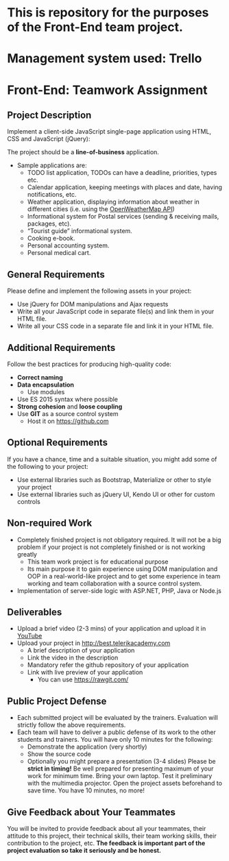 # This is repository for the purposes of the Front-End team project.

# Management system used: Trello

#   Front-End: Teamwork Assignment

##   Project Description

Implement a client-side JavaScript single-page application using HTML, CSS and JavaScript (jQuery):

The project should be a **line-of-business** application.
-   Sample applications are:
    -   TODO list application, TODOs can have a deadline, priorities, types etc.
    -   Calendar application, keeping meetings with places and date, having notifications, etc.
    -   Weather application, displaying information about weather in different cities (i.e. using the <a href="https://openweathermap.org/" title="https://github.com" target="_blank">OpenWeatherMap API</a>)
    -   Informational system for Postal services (sending & receiving mails, packages, etc).
    -   “Tourist guide” informational system.
    -   Cooking e-book.
    -   Personal accounting system.
    -   Personal medical cart.

##  General Requirements

Please define and implement the following assets in your project:

-   Use jQuery for DOM manipulations and Ajax requests
-   Write all your JavaScript code in separate file(s) and link them in your HTML file.
-   Write all your CSS code in a separate file and link it in your HTML file.

##  Additional Requirements

Follow the best practices for producing high-quality code:

-   **Correct naming**
-   **Data encapsulation**
    -   Use modules
-   Use ES 2015 syntax where possible
-   **Strong cohesion** and **loose coupling**
-   Use **GIT** as a source control system
    -   Host it on <a href="https://github.com" title="https://github.com" target="_blank">https://github.com</a>

##  Optional Requirements

If you have a chance, time and a suitable situation, you might add some of the following to your project:

-   Use external libraries such as Bootstrap, Materialize or other to style your project
-   Use external libraries such as jQuery UI, Kendo UI or other for custom controls

##  Non-required Work
-   Completely finished project is not obligatory required. It will not be a big problem if your project is not completely finished or is not working greatly
    -   This team work project is for educational purpose
    -   Its main purpose it to gain experience using DOM manipulation and OOP in a real-world-like project and to get some experience in team working and team collaboration with a source control system.
-   Implementation of server-side logic with ASP.NET, PHP, Java or Node.js

##  Deliverables

-   Upload a brief video (2-3 mins) of your application and upload it in [YouTube](https://youtube.com)
-   Upload your project in http://best.telerikacademy.com
    -   A brief description of your application
    -   Link the video in the description
    -   Mandatory refer the github repository of your application
    -   Link with live preview of your application
        -   You can use https://rawgit.com/

##  Public Project Defense
-   Each submitted project will be evaluated by the trainers. Evaluation will strictly follow the above requirements.
-   Each team will have to deliver a public defense of its work to the other students and trainers. You will have only 10 minutes for the following:
    -   Demonstrate the application (very shortly)
    -   Show the source code
    -   Optionally you might prepare a presentation (3-4 slides)
Please be **strict in timing!** Be well prepared for presenting maximum of your work for minimum time. Bring your own laptop. Test it preliminary with the multimedia projector. Open the project assets beforehand to save time. You have 10 minutes, no more!

##  Give Feedback about Your Teammates
You will be invited to provide feedback about all your teammates, their attitude to this project, their technical skills, their team working skills, their contribution to the project, etc. **The feedback is important part of the project evaluation so take it seriously and be honest.**
